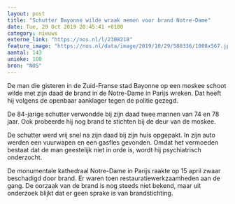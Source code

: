 ```yaml
---
layout: post
title: "Schutter Bayonne wilde wraak nemen voor brand Notre-Dame"
date: Tue, 29 Oct 2019 20:45:41 +0100
category: nieuws
externe_link: "https://nos.nl/l/2308218"
feature_image: "https://nos.nl/data/image/2019/10/29/588336/1008x567.jpg"
aantal: 143
unieke: 100
bron: "NOS"
---
```


<p>De man die gisteren in de Zuid-Franse stad Bayonne op een moskee schoot wilde met zijn daad de brand in de Notre-Dame in Parijs wreken. Dat heeft hij volgens de openbaar aanklager tegen de politie gezegd.</p>
<p>De 84-jarige schutter verwondde bij zijn daad twee mannen van 74 en 78 jaar. Ook probeerde hij nog brand te stichten bij de deur van de moskee.</p>
<p>De schutter werd vrij snel na zijn daad bij zijn huis opgepakt. In zijn auto werden een vuurwapen en een gasfles gevonden. Omdat het vermoeden bestaat dat de man geestelijk niet in orde is, wordt hij psychiatrisch onderzocht.</p>
<p>De monumentale kathedraal Notre-Dame in Parijs raakte op 15 april zwaar beschadigd door brand. Er waren toen restauratiewerkzaamheden aan de gang. De oorzaak van de brand is nog steeds niet bekend, maar uit onderzoek blijkt dat er geen sprake is van brandstichting.</p>
